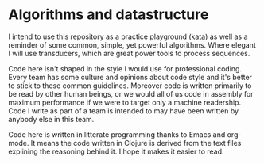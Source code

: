 # Algorithms and datastructure

I intend to use this repository as a practice playground
([kata](https://en.wikipedia.org/wiki/Kata_(programming))) as well as a
reminder of some common, simple, yet powerful algorithms. Where
elegant I will use transducers, which are great power tools to process
sequences.

Code here isn't shaped in the style I would use for professional
coding. Every team has some culture and opinions about code style and
it's better to stick to these common guidelines. Moreover code is
written primarily to be read by other human beings, or we would all of
us code in assembly for maximum performance if we were to target only
a machine readership. Code I write as part of a team is intended to
may have been written by anybody else in this team.

Code here is written in litterate programming thanks to Emacs and
org-mode. It means the code written in Clojure is derived from the
text files explining the reasoning behind it. I hope it makes it
easier to read.
